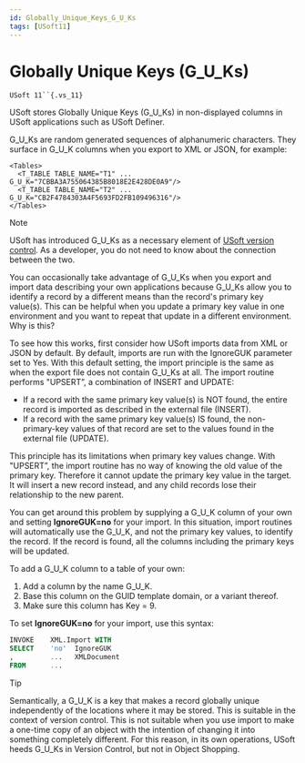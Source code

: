 ```yaml
---
id: Globally_Unique_Keys_G_U_Ks
tags: [USoft11]
---
```

# Globally Unique Keys (G_U_Ks)

`USoft 11``{.vs_11}`

USoft stores Globally Unique Keys (G_U_Ks) in non-displayed columns in USoft applications such as USoft Definer.

G_U_Ks are random generated sequences of alphanumeric characters. They surface in G_U_K columns when you export to XML or JSON, for example:

```language-xml
<Tables>
  <T_TABLE TABLE_NAME="T1" ... G_U_K="7CBBA3A755064385B8018E2E428DE0A9"/>
  <T_TABLE TABLE_NAME="T2" ... G_U_K="CB2F4784303A4F5693FD2FB109496316"/>
</Tables>
```

> [!NOTE]
> USoft has introduced G_U_Ks as a necessary element of [USoft version control](/docs/Repositories/Version_control/Versioncontrolled_repositories.md). As a developer, you do not need to know about the connection between the two.

You can occasionally take advantage of G_U_Ks when you export and import data describing your own applications because G_U_Ks allow you to identify a record by a different means than the record's primary key value(s). This can be helpful when you update a primary key value in one environment and you want to repeat that update in a different environment. Why is this?

To see how this works, first consider how USoft imports data from XML or JSON by default. By default, imports are run with the IgnoreGUK parameter set to Yes. With this default setting, the import principle is the same as when the export file does not contain G_U_Ks at all. The import routine performs "UPSERT”, a combination of INSERT and UPDATE:

- If a record with the same primary key value(s) is NOT found, the entire record is imported as described in the external file (INSERT).
- If a record with the same primary key value(s) IS found, the non-primary-key values of that record are set to the values found in the external file (UPDATE).

This principle has its limitations when primary key values change. With "UPSERT”, the import routine has no way of knowing the old value of the primary key. Therefore it cannot update the primary key value in the target. It will insert a new record instead, and any child records lose their relationship to the new parent.

You can get around this problem by supplying a G_U_K column of your own and setting **IgnoreGUK=no** for your import. In this situation, import routines will automatically use the G_U_K, and not the primary key values, to identify the record. If the record is found, all the columns including the primary keys will be updated.

To add a G_U_K column to a table of your own:

1. Add a column by the name G_U_K.
2. Base this column on the GUID template domain, or a variant thereof.
3. Make sure this column has Key = 9.

To set **IgnoreGUK=no** for your import, use this syntax:

```sql
INVOKE    XML.Import WITH
SELECT    'no'  IgnoreGUK
,         ...   XMLDocument
FROM      ...
```

> [!TIP]
> Semantically, a G_U_K is a key that makes a record globally unique independently of the locations where it may be stored. This is suitable in the context of version control. This is not suitable when you use import to make a one-time copy of an object with the intention of changing it into something completely different.
> For this reason, in its own operations, USoft heeds G_U_Ks in Version Control, but not in Object Shopping.

 